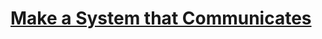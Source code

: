 # [Make a System that Communicates](https://education.lego.com/en-us/lessons/ev3-dep/make-a-system-that-communicates)
